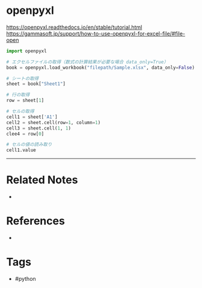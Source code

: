 # openpyxl
https://openpyxl.readthedocs.io/en/stable/tutorial.html
https://gammasoft.jp/support/how-to-use-openpyxl-for-excel-file/#file-open

```python
import openpyxl

# エクセルファイルの取得（数式の計算結果が必要な場合 data_only=True）
book = openpyxl.load_workbook("filepath/Sample.xlsx", data_only=False)

# シートの取得
sheet = book["Sheet1"]

# 行の取得
row = sheet[1]

# セルの取得
cell1 = sheet['A1']
cell2 = sheet.cell(row=1, column=1)
cell3 = sheet.cell(1, 1)
clee4 = row[0]

# セルの値の読み取り
cell1.value
```

---
# Related Notes
- 

# References
- 

# Tags
- #python 
